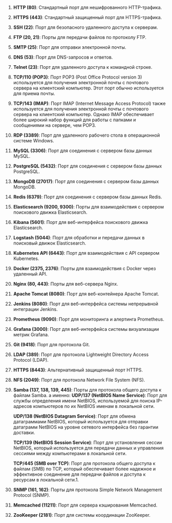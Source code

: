   
1. **HTTP (80)**: Стандартный порт для нешифрованного HTTP-трафика.
2. **HTTPS (443)**: Стандартный защищенный порт для HTTPS-трафика.
3. **SSH (22)**: Порт для безопасного удаленного доступа к серверам.
4. **FTP (20, 21)**: Порты для передачи файлов по протоколу FTP.
5. **SMTP (25)**: Порт для отправки электронной почты.
6. **DNS (53)**: Порт для DNS-запросов и ответов.
7. **Telnet (23)**: Порт для удаленного доступа к командной строке.
8. **TCP/110 (POP3)**: Порт POP3 (Post Office Protocol version 3) используется для получения электронной почты с почтового сервера на клиентский компьютер. Этот порт обычно используется для приема почты.
9. **TCP/143 (IMAP)**: Порт IMAP (Internet Message Access Protocol) также используется для получения электронной почты с почтового сервера на клиентский компьютер. Однако IMAP обеспечивает более широкий набор функций для работы с папками и сообщениями на сервере, чем POP3.
10. **RDP (3389)**: Порт для удаленного рабочего стола в операционной системе Windows.
11. **MySQL (3306)**: Порт для соединения с сервером базы данных MySQL.
12. **PostgreSQL (5432)**: Порт для соединения с сервером базы данных PostgreSQL.
13. **MongoDB (27017)**: Порт для соединения с сервером базы данных MongoDB.
14. **Redis (6379)**: Порт для соединения с сервером базы данных Redis.
15. **Elasticsearch (9200, 9300)**: Порты для взаимодействия с сервером поискового движка Elasticsearch.
16. **Kibana (5601)**: Порт для веб-интерфейса поискового движка Elasticsearch.
17. **Logstash (5044)**: Порт для обработки и передачи данных в поисковый движок Elasticsearch.
18. **Kubernetes API (6443)**: Порт для взаимодействия с API сервером Kubernetes.
19. **Docker (2375, 2376)**: Порты для взаимодействия с Docker через удаленный API.
20. **Nginx (80, 443)**: Порты для веб-сервера Nginx.
21. **Apache Tomcat (8080)**: Порт для веб-контейнера Apache Tomcat.
22. **Jenkins (8080)**: Порт для веб-интерфейса системы непрерывной интеграции Jenkins.
23. **Prometheus (9090)**: Порт для мониторинга и алертинга Prometheus.
24. **Grafana (3000)**: Порт для веб-интерфейса системы визуализации метрик Grafana.
25. **Git (9418)**: Порт для протокола Git.
26. **LDAP (389)**: Порт для протокола Lightweight Directory Access Protocol (LDAP).
27. **HTTPS (8443)**: Альтернативный защищенный порт HTTPS.
28. **NFS (2049)**: Порт для протокола Network File System (NFS).
29. **Samba (137, 138, 139, 445)**: Порты для протокола общего доступа к файлам Samba. а именно:
	**UDP/137 (NetBIOS Name Service)**: Порт для службы определения имени NetBIOS, используемой для поиска IP-адресов компьютеров по их NetBIOS именам в локальной сети.

	**UDP/138 (NetBIOS Datagram Service)**: Порт для обмена датаграммами NetBIOS, который используется для отправки датаграмм NetBIOS на уровне сетевого интерфейса без гарантии доставки.

	**TCP/139 (NetBIOS Session Service)**: Порт для установления сессии NetBIOS, который используется для передачи данных и управления сессиями между компьютерами в локальной сети.

	**TCP/445 (SMB over TCP)**: Порт для протокола общего доступа к файлам (SMB) по TCP, который обеспечивает более надежное и эффективное соединение для передачи файлов и доступа к ресурсам в локальной сети.1. 
1. **SNMP (161, 162)**: Порты для протокола Simple Network Management Protocol (SNMP).
2. **Memcached (11211)**: Порт для сервера кэширования Memcached.
3. **ZooKeeper (2181)**: Порт для системы координации ZooKeeper.